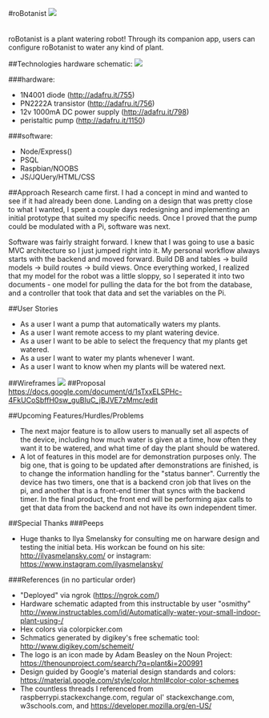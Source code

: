 #roBotanist
![](http://media2.giphy.com/media/XVPMKPPYa3Gp2/giphy.gif)
</br></br></br>roBotanist is a plant watering robot!  Through its companion app, users can configure roBotanist to water any kind of plant.

##Technologies
hardware schematic:
![](http://i.imgur.com/02PjJcx.png)

###hardware: 

* 1N4001 diode (http://adafru.it/755)
* PN2222A transistor (http://adafru.it/756)
* 12v 1000mA DC power supply (http://adafru.it/798)
* peristaltic pump (http://adafru.it/1150)

###software:
* Node/Express()
* PSQL
* Raspbian/NOOBS
* JS/JQUery/HTML/CSS

##Approach
Research came first.  I had a concept in mind and wanted to see if it had already been done.  Landing on a design that was pretty close to what I wanted, I spent a couple days redesigning and implementing an initial prototype that suited my specific needs.  Once I proved that the pump could be modulated with a Pi, software was next. </br>

Software was fairly straight forward.  I knew that I was going to use a basic MVC architecture so I just jumped right into it.  My personal workflow always starts with the backend and moved forward.  Build DB and tables -> build models -> build routes -> build views.  Once everything worked, I realized that my model for the robot was a little sloppy, so I seperated it into two documents - one model for pulling the data for the bot from the database, and a controller that took that data and set the variables on the Pi.



##User Stories
* As a user I want a pump that automatically waters my plants.
* As a user I want remote access to my plant watering device.
* As a user I want to be able to select the frequency that my plants get watered.
* As a user I want to water my plants whenever I want.
* As a user I want to know when my plants will be watered next.


##Wireframes
![](http://i.imgur.com/BKS8O3A.png)
##Proposal
https://docs.google.com/document/d/1sTxxELSPHc-4FkUCoSbffH0sw_guBIuC_jBJVE7zMmc/edit

##Upcoming Features/Hurdles/Problems
* The next major feature is to allow users to manually set all aspects of the device, including how much water is given at a time, how often they want it to be watered, and what time of day the plant should be watered.
* A lot of features in this model are for demonstration purposes only.  The big one, that is going to be updated after demonstrations are finished, is to change the information handling for the "status banner".   Currently the device has two timers, one that is a backend cron job that lives on the pi, and another that is a front-end timer that syncs with the backend timer.  In the final product, the front end will be performing ajax calls to get that data from the backend and not have its own independent timer.

##Special Thanks
###Peeps
* Huge thanks to Ilya Smelansky for consulting me on harware design and testing the initial beta.  His workcan be found on his site: http://ilyasmelansky.com/ or instagram: https://www.instagram.com/ilyasmelansky/

###References (in no particular order)
* "Deployed" via ngrok (https://ngrok.com/)
* Hardware schematic adapted from this instructable by user "osmithy" http://www.instructables.com/id/Automatically-water-your-small-indoor-plant-using-/
* Hex colors via colorpicker.com
* Schmatics generated by digikey's free schematic tool:  http://www.digikey.com/schemeit/
* The logo is an icon made by Adam Beasley on the Noun Project: https://thenounproject.com/search/?q=plant&i=200991
* Design guided by Google's material design standards and colors:  https://material.google.com/style/color.html#color-color-schemes
* The countless threads I referenced from raspberrypi.stackexchange.com, regular ol' stackexchange.com, w3schools.com, and https://developer.mozilla.org/en-US/
